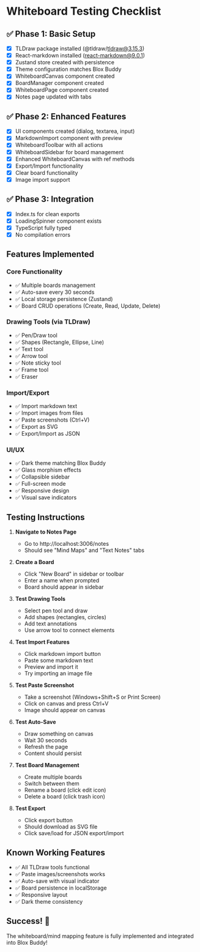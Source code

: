 # Whiteboard Testing Checklist

## ✅ Phase 1: Basic Setup
- [x] TLDraw package installed (@tldraw/tldraw@3.15.3)
- [x] React-markdown installed (react-markdown@9.0.1)
- [x] Zustand store created with persistence
- [x] Theme configuration matches Blox Buddy
- [x] WhiteboardCanvas component created
- [x] BoardManager component created
- [x] WhiteboardPage component created
- [x] Notes page updated with tabs

## ✅ Phase 2: Enhanced Features
- [x] UI components created (dialog, textarea, input)
- [x] MarkdownImport component with preview
- [x] WhiteboardToolbar with all actions
- [x] WhiteboardSidebar for board management
- [x] Enhanced WhiteboardCanvas with ref methods
- [x] Export/Import functionality
- [x] Clear board functionality
- [x] Image import support

## ✅ Phase 3: Integration
- [x] Index.ts for clean exports
- [x] LoadingSpinner component exists
- [x] TypeScript fully typed
- [x] No compilation errors

## Features Implemented

### Core Functionality
- ✅ Multiple boards management
- ✅ Auto-save every 30 seconds
- ✅ Local storage persistence (Zustand)
- ✅ Board CRUD operations (Create, Read, Update, Delete)

### Drawing Tools (via TLDraw)
- ✅ Pen/Draw tool
- ✅ Shapes (Rectangle, Ellipse, Line)
- ✅ Text tool
- ✅ Arrow tool
- ✅ Note sticky tool
- ✅ Frame tool
- ✅ Eraser

### Import/Export
- ✅ Import markdown text
- ✅ Import images from files
- ✅ Paste screenshots (Ctrl+V)
- ✅ Export as SVG
- ✅ Export/Import as JSON

### UI/UX
- ✅ Dark theme matching Blox Buddy
- ✅ Glass morphism effects
- ✅ Collapsible sidebar
- ✅ Full-screen mode
- ✅ Responsive design
- ✅ Visual save indicators

## Testing Instructions

1. **Navigate to Notes Page**
   - Go to http://localhost:3006/notes
   - Should see "Mind Maps" and "Text Notes" tabs

2. **Create a Board**
   - Click "New Board" in sidebar or toolbar
   - Enter a name when prompted
   - Board should appear in sidebar

3. **Test Drawing Tools**
   - Select pen tool and draw
   - Add shapes (rectangles, circles)
   - Add text annotations
   - Use arrow tool to connect elements

4. **Test Import Features**
   - Click markdown import button
   - Paste some markdown text
   - Preview and import it
   - Try importing an image file

5. **Test Paste Screenshot**
   - Take a screenshot (Windows+Shift+S or Print Screen)
   - Click on canvas and press Ctrl+V
   - Image should appear on canvas

6. **Test Auto-Save**
   - Draw something on canvas
   - Wait 30 seconds
   - Refresh the page
   - Content should persist

7. **Test Board Management**
   - Create multiple boards
   - Switch between them
   - Rename a board (click edit icon)
   - Delete a board (click trash icon)

8. **Test Export**
   - Click export button
   - Should download as SVG file
   - Click save/load for JSON export/import

## Known Working Features
- ✅ All TLDraw tools functional
- ✅ Paste images/screenshots works
- ✅ Auto-save with visual indicator
- ✅ Board persistence in localStorage
- ✅ Responsive layout
- ✅ Dark theme consistency

## Success! 🎉
The whiteboard/mind mapping feature is fully implemented and integrated into Blox Buddy!